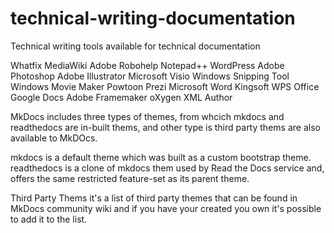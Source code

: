 # technical-writing-documentation

Technical writing  tools available for technical documentation

Whatfix
MediaWiki
Adobe Robohelp
Notepad++
WordPress
Adobe Photoshop
Adobe Illustrator
Microsoft Visio
Windows Snipping Tool
Windows Movie Maker
Powtoon
Prezi
Microsoft Word
Kingsoft WPS Office
Google Docs
Adobe Framemaker
oXygen XML Author

MkDocs includes three types of themes, from whcich mkdocs and readthedocs are in-built thems, and other type is  third party thems are also available to MkDOcs.

mkdocs is a default theme which was built as a custom bootstrap theme.
readthedocs is a clone of mkdocs them used by Read the Docs service and, offers the same restricted feature-set as its parent theme.

Third Party Thems it's a list of third party themes that can be found in MkDocs community wiki and if you have your created you own it's possible to add it to the list.



